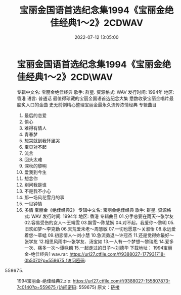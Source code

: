 ﻿---
title: 宝丽金国语首选纪念集1994《宝丽金绝佳经典1～2》2CDWAV
date: 2022-07-12 13:05:00
categories: WAV车载音乐、镜像
tags: 华语中文
---
# 宝丽金国语首选纪念集1994《宝丽金绝佳经典1～2》2CD\WAV

专辑中文名: 宝丽金绝佳经典
歌手: 群星.
资源格式: WAV
发行时间: 1994年
地区: 香港
语言: 普通话
最值得珍藏的宝丽金国语首选纪念大集
悉数收录宝丽金唱片最脍炙人口的金曲
史无前例精心整理宝丽金最永久流传浓情经典
专辑曲目
01. 最后的恋爱
02. 偷心
03. 难得有情人
04. 青春梦
05. 想哭就到我怀里哭
06. 宝贝对不起
07. 流言
08. 回头太难
09. 深秋的黎明
10. 爱我到今生
11. 想念你
12. 别问我是谁
13. 不是我不小心
14. 那一场风花雪月的事
15. 一见钟情
16. 多情
宝丽金《绝佳经典2》
专辑中文名: 宝丽金绝佳经典
歌手: 群星.
资源格式: WAV
发行时间: 1994年
地区: 香港
专辑曲目
01.分手总要在雨天～张学友
02.容易受伤的女人～王靖雯
03.飘雪～陈慧娴
04.对不起，我爱你～黎明
05.旧欢如梦～李克勤
06.天荒爱未老～周慧敏
07.一切也愿意～关淑怡
08.永远爱着您～草蜢
09.初恋情人～刘小慧
10.急流勇退～许冠杰
11.还是觉得妳最好～张学友
12.相思风雨中～张学友、汤宝如
13.一人有一个梦想～黎瑞恩
14.爱多一次、痛多一次～谭咏麟
15.一起走过的日子～刘德华
下载地址：
1994宝丽金-绝佳经典1
wav.rar: https://url27.ctfile.com/f/9388027-177931718-0b5070?p=559675 (访问密码:
559675)
1994宝丽金-绝佳经典2.zip: https://url27.ctfile.com/f/9388027-155807873-7c0140?p=559675 (访问密码:
559675)
原文：[链接](https://blog.sina.com.cn/s/blog_1647c7e7601030ybc.html)